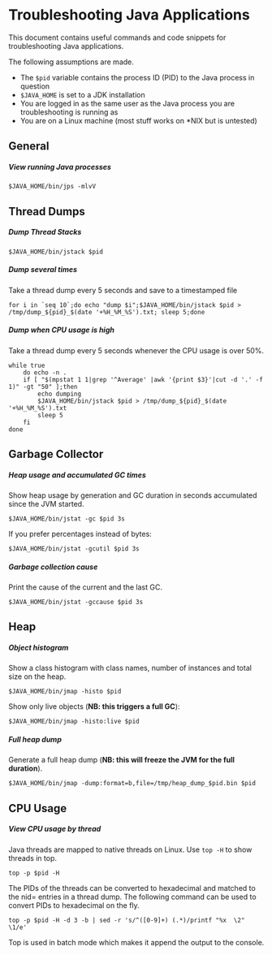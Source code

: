 # Troubleshooting Java Applications

This document contains useful commands and code snippets for troubleshooting Java applications.

The following assumptions are made.

* The `$pid` variable contains the process ID (PID) to the Java process in question
* `$JAVA_HOME` is set to a JDK installation
* You are logged in as the same user as the Java process you are troubleshooting is running as
* You are on a Linux machine (most stuff works on *NIX but is untested)

## General

##### View running Java processes

    $JAVA_HOME/bin/jps -mlvV

## Thread Dumps


##### Dump Thread Stacks

    $JAVA_HOME/bin/jstack $pid
    
##### Dump several times

Take a thread dump every 5 seconds and save to a timestamped file

    for i in `seq 10`;do echo "dump $i";$JAVA_HOME/bin/jstack $pid > /tmp/dump_${pid}_$(date '+%H_%M_%S').txt; sleep 5;done
    
##### Dump when CPU usage is high

Take a thread dump every 5 seconds whenever the CPU usage is over 50%.

```
while true
    do echo -n .
    if [ "$(mpstat 1 1|grep '^Average' |awk '{print $3}'|cut -d '.' -f 1)" -gt "50" ];then
        echo dumping
        $JAVA_HOME/bin/jstack $pid > /tmp/dump_${pid}_$(date '+%H_%M_%S').txt
        sleep 5
    fi
done
```
    

## Garbage Collector

##### Heap usage and accumulated GC times

Show heap usage by generation and GC duration in seconds accumulated since the JVM started.

    $JAVA_HOME/bin/jstat -gc $pid 3s
    
If you prefer percentages instead of bytes:

    $JAVA_HOME/bin/jstat -gcutil $pid 3s
    
##### Garbage collection cause

Print the cause of the current and the last GC.

    $JAVA_HOME/bin/jstat -gccause $pid 3s

## Heap

##### Object histogram

Show a class histogram with class names, number of instances and total size on the heap.

    $JAVA_HOME/bin/jmap -histo $pid
    
Show only live objects (**NB: this triggers a full GC**):

    $JAVA_HOME/bin/jmap -histo:live $pid

##### Full heap dump

Generate a full heap dump (**NB: this will freeze the JVM for the full duration**).

    $JAVA_HOME/bin/jmap -dump:format=b,file=/tmp/heap_dump_$pid.bin $pid



## CPU Usage

##### View CPU usage by thread

Java threads are mapped to native threads on Linux. Use `top -H` to show threads in top.

    top -p $pid -H 
    
The PIDs of the threads can be converted to hexadecimal and matched to the nid=<id> entries in a thread dump. The following command can be used to convert PIDs to hexadecimal on the fly.

    top -p $pid -H -d 3 -b | sed -r 's/^([0-9]+) (.*)/printf "%x  \2" \1/e'
    
Top is used in batch mode which makes it append the output to the console.
